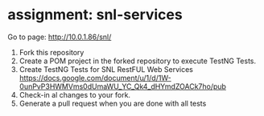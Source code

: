 # assignment: snl-services

Go to page: http://10.0.1.86/snl/

1. Fork this repository
2. Create a POM project in the forked repository to execute TestNG Tests.
3. Create TestNG Tests for SNL RestFUL Web Services <https://docs.google.com/document/u/1/d/1W-0unPvP3HWMVms0dUmaWU_YC_Qk4_dHYmdZOACk7ho/pub>
4. Check-in al changes to your fork.
5. Generate a pull request when you are done with all tests

